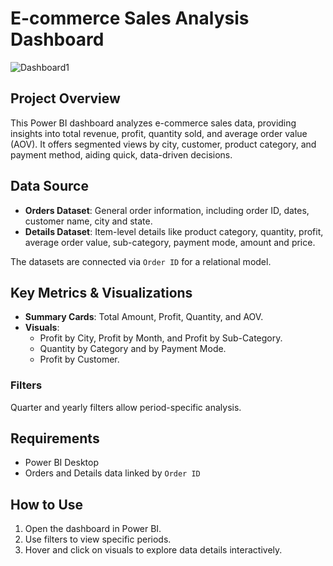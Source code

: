 # E-commerce Sales Analysis Dashboard
![Dashboard1](https://github.com/user-attachments/assets/d7b229f9-a220-477c-a449-c95832b56629)

## Project Overview
This Power BI dashboard analyzes e-commerce sales data, providing insights into total revenue, profit, quantity sold, and average order value (AOV). It offers segmented views by city, customer, product category, and payment method, aiding quick, data-driven decisions.

## Data Source
- **Orders Dataset**: General order information, including order ID, dates, customer name, city and state.
- **Details Dataset**: Item-level details like product category, quantity, profit, average order value, sub-category, payment mode, amount and price.

The datasets are connected via `Order ID` for a relational model.

## Key Metrics & Visualizations
- **Summary Cards**: Total Amount, Profit, Quantity, and AOV.
- **Visuals**:
  - Profit by City, Profit by Month, and Profit by Sub-Category.
  - Quantity by Category and by Payment Mode.
  - Profit by Customer.

### Filters
Quarter and yearly filters allow period-specific analysis.

## Requirements
- Power BI Desktop
- Orders and Details data linked by `Order ID`

## How to Use
1. Open the dashboard in Power BI.
2. Use filters to view specific periods.
3. Hover and click on visuals to explore data details interactively.
